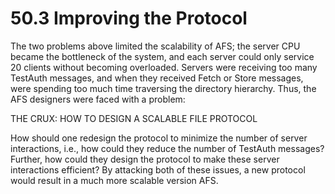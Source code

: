 # 50.3 Improving the Protocol  

The two problems above limited the scalability of AFS; the server CPU became the bottleneck of the system, and each server could only service 20 clients without becoming overloaded. Servers were receiving too many TestAuth messages, and when they received Fetch or Store messages, were spending too much time traversing the directory hierarchy. Thus, the AFS designers were faced with a problem:  

THE CRUX: HOW TO DESIGN A SCALABLE FILE PROTOCOL  

How should one redesign the protocol to minimize the number of server interactions, i.e., how could they reduce the number of TestAuth messages? Further, how could they design the protocol to make these server interactions efficient? By attacking both of these issues, a new protocol would result in a much more scalable version AFS.  

